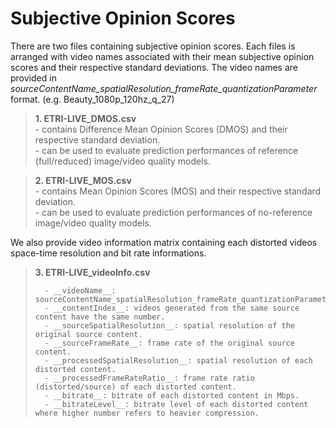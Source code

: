 # Subjective Opinion Scores

There are two files containing subjective opinion scores. Each files is arranged with video names associated with their mean subjective opinion scores and their respective standard deviations. 
The video names are provided in *sourceContentName_spatialResolution_frameRate_quantizationParameter* format. (e.g. Beauty_1080p_120hz_q_27)

>__1. ETRI-LIVE_DMOS.csv__   
>		- contains Difference Mean Opinion Scores (DMOS) and their respective standard deviation.   
>		- can be used to evaluate prediction performances of reference (full/reduced) image/video quality models.  


>__2. ETRI-LIVE_MOS.csv__  
>		- contains Mean Opinion Scores (MOS) and their respective standard deviation.  
>		- can be used to evaluate prediction performances of no-reference image/video quality models.  

We also provide video information matrix containing each distorted videos space-time resolution and bit rate informations.


>__3. ETRI-LIVE_videoInfo.csv__  
>
>		- __videoName__: sourceContentName_spatialResolution_frameRate_quantizationParameter.  
>		- __contentIndex__: videos generated from the same source content have the same number.  
>		- __sourceSpatialResolution__: spatial resolution of the original source content.  
>		- __sourceFrameRate__: frame rate of the original source content.  
>		- __processedSpatialResolution__: spatial resolution of each distorted content.  
>		- __processedFrameRateRatio__: frame rate ratio (distorted/source) of each distorted content.  
>		- __bitrate__: bitrate of each distorted content in Mbps.  
>		- __bitrateLevel__: bitrate level of each distorted content where higher number refers to heavier compression.  

